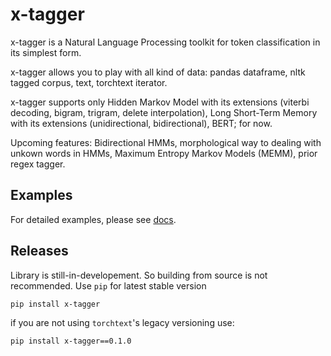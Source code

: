 # x-tagger
x-tagger is a Natural Language Processing toolkit for token classification in its simplest form.

x-tagger allows you to play with all kind of data: pandas dataframe, nltk tagged corpus, text, torchtext iterator.

x-tagger supports only Hidden Markov Model with its extensions (viterbi decoding, bigram, trigram, delete interpolation), Long Short-Term Memory with its extensions (unidirectional, bidirectional), BERT; for now.

Upcoming features: Bidirectional HMMs, morphological way to dealing with unkown words in HMMs, Maximum Entropy Markov Models (MEMM), prior regex tagger.

## Examples

For detailed examples, please see [docs](https://github.com/safakkbilici/x-tagger/blob/main/docs/README.md).

## Releases

Library is still-in-developement. So building from source is not recommended. Use ```pip``` for latest stable version

```bash
pip install x-tagger
```

if you are not using ```torchtext```'s legacy versioning use:

```bash
pip install x-tagger==0.1.0
```
